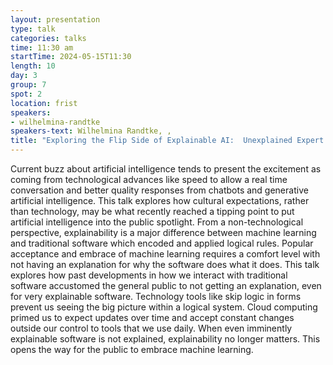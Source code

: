 ```yaml
---
layout: presentation
type: talk
categories: talks
time: 11:30 am
startTime: 2024-05-15T11:30
length: 10
day: 3
group: 7
spot: 2
location: frist
speakers:
- wilhelmina-randtke
speakers-text: Wilhelmina Randtke, ,
title: "Exploring the Flip Side of Explainable AI:  Unexplained Expert Systems and Cultural Acceptance for the Unexplained"
---
```

Current buzz about artificial intelligence tends to present the excitement as coming from technological advances like speed to allow a real time conversation and better quality responses from chatbots and generative artificial intelligence.  This talk explores how cultural expectations, rather than technology, may be what recently reached a tipping point to put artificial intelligence into the public spotlight.  From a non-technological perspective, explainability is a major difference between machine learning and traditional software which encoded and applied logical rules.  Popular acceptance and embrace of machine learning requires a comfort level with not having an explanation for why the software does what it does.  This talk explores how past developments in how we interact with traditional software accustomed the general public to not getting an explanation, even for very explainable software.  Technology tools like skip logic in forms prevent us seeing the big picture within a logical system.  Cloud computing primed us to expect updates over time and accept constant changes outside our control to tools that we use daily.  When even imminently explainable software is not explained, explainability no longer matters.  This opens the way for the public to embrace machine learning.
